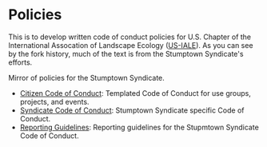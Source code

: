 Policies
========

This is to develop written code of conduct policies for U.S. Chapter of the International Assocation of Landscape Ecology ([US-IALE](www.usiale.org)). As you can see by the fork history, much of the text is from the Stumptown Syndicate's efforts.

Mirror of policies for the Stumptown Syndicate. 

* [Citizen Code of Conduct](citizen_code_of_conduct.md): Templated Code of Conduct for use groups, projects, and events.
* [Syndicate Code of Conduct](syndicate_code_of_conduct.md): Stumptown Syndicate specific Code of Conduct.
* [Reporting Guidelines](reporting_guidelines.md): Reporting guidelines for the Stupmtown Syndicate Code of Conduct.


